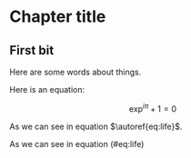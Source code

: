 Chapter title
=============

First bit
---------

Here are some words about things.

Here is an equation:

$$
\begin{equation}
\exp^{i\pi} + 1 = 0
\label{eq:life}
\end{equation}
$$

As we can see in equation $\autoref{eq:life}$.

As we can see in equation (#eq:life)

